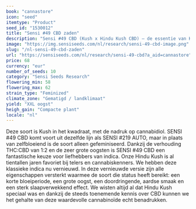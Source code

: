 ```yaml
---
book: "cannastore"
icon: "seed"
itemtype: "Product"
seed_id: "1530012"
title: "Sensi #49 CBD zaden"
description: "Sensi #49 CBD (Kush x Hindu Kush CBD) – de essentie van Kush in een vorm die gericht is op productie van CBD. Koop Sensi #49 zaden hier."
image: "https://img.sensiseeds.com/nl/research/sensi-49-cbd-image.png"
slug: "/nl-sensi-49-cbd-zaden"
url: "https://sensiseeds.com/nl/research/sensi-49-cbd?a_aid=cannastore"
price: 68
currency: "eur"
number_of_seeds: 10
category: "Sensi Seeds Research"
flowering_min: 58
flowering_max: 62
strain_type: "Feminized"
climate_zone: "Gematigd / landklimaat"
yield: "XXL oogst"
heigh_gain: "Compacte plant"
locale: "nl"
---
```

Deze soort is Kush in het kwadraat, met de nadruk op cannabidiol. SENSI #49 CBD komt voort uit dezelfde lijn als SENSI #219 AUTO, maar in plaats van zelfbloeiend is de soort alleen gefeminiseerd. Dankzij de verhouding THC:CBD van 1:2 en de zeer grote oogsten is SENSI #49 CBD een fantastische keuze voor liefhebbers van indica. Onze Hindu Kush is al tientallen jaren favoriet bij telers en cannabiskenners. We hebben deze klassieke indica nu vernieuwd. In deze vernieuwde versie zijn alle eigenschappen versterkt waarmee de soort die status heeft bereikt: een korte bloeiperiode, een grote oogst, een doordringende, aardse smaak en een sterk slaapverwekkend effect. We wisten altijd al dat Hindu Kush speciaal was en dankzij de steeds toenemende kennis over CBD kunnen we het gehalte van deze waardevolle cannabinoïde echt benadrukken.
